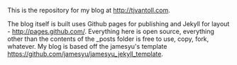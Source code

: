 This is the repository for my blog at http://tjvantoll.com.  

The blog itself is built uses Github pages for publishing and Jekyll for layout - http://pages.github.com/.  Everything here is open source, everything other than the contents of the _posts folder is free to use, copy, fork, whatever.  My blog is based off the jamesyu's template https://github.com/jamesyu/jamesyu_jekyll_template.